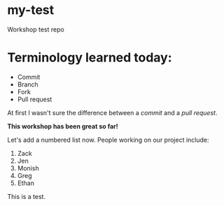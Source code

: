 # my-test
Workshop test repo  
# Terminology learned today:  
* Commit  
* Branch  
* Fork  
* Pull request  

At first I wasn't sure the difference between a *commit* and a *pull request*.

**This workshop has been great so far!**

Let's add a numbered list now. People working on our project include:  
1. Zack  
2. Jen  
3. Monish  
4. Greg  
5. Ethan  

This is a test.
